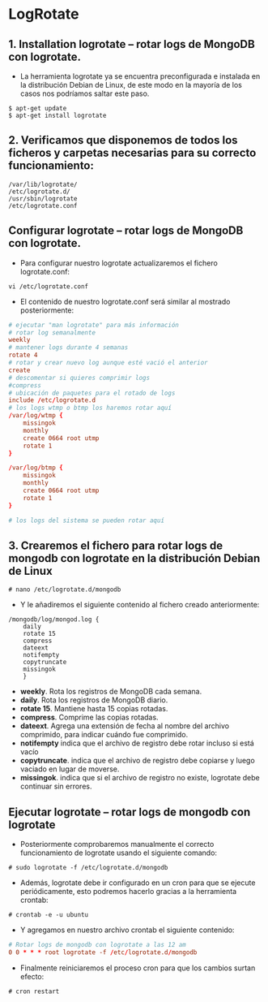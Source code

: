 # LogRotate

## 1. Installation logrotate – rotar logs de MongoDB con logrotate.

- La herramienta logrotate ya se encuentra preconfigurada e instalada en la distribución Debian de Linux, de este modo en la mayoría de los casos nos podríamos saltar este paso.

```console
$ apt-get update
$ apt-get install logrotate
```

## 2. Verificamos que disponemos de todos los ficheros y carpetas necesarias para su correcto funcionamiento:

```directory
/var/lib/logrotate/
/etc/logrotate.d/
/usr/sbin/logrotate
/etc/logrotate.conf
```

## Configurar logrotate – rotar logs de MongoDB con logrotate.

- Para configurar nuestro logrotate actualizaremos el fichero logrotate.conf:

```console
vi /etc/logrotate.conf
```

- El contenido de nuestro logrotate.conf será similar al mostrado posteriormente:

```conf
# ejecutar "man logrotate" para más información
# rotar log semanalmente
weekly
# mantener logs durante 4 semanas
rotate 4
# rotar y crear nuevo log aunque esté vació el anterior
create
# descomentar si quieres comprimir logs
#compress
# ubicación de paquetes para el rotado de logs
include /etc/logrotate.d
# los logs wtmp o btmp los haremos rotar aquí
/var/log/wtmp {
    missingok
    monthly
    create 0664 root utmp
    rotate 1
}

/var/log/btmp {
    missingok
    monthly
    create 0664 root utmp
    rotate 1
}

# los logs del sistema se pueden rotar aquí
```

## 3. Crearemos el fichero para rotar logs de mongodb con logrotate en la distribución Debian de Linux

```console
# nano /etc/logrotate.d/mongodb
```

- Y le añadiremos el siguiente contenido al fichero creado anteriormente:

```console
/mongodb/log/mongod.log {
    daily
    rotate 15
    compress
    dateext
    notifempty
    copytruncate
    missingok
    }
```

- **weekly**. Rota los registros de MongoDB cada semana.
- **daily**. Rota los registros de MongoDB diario.
- **rotate 15**. Mantiene hasta 15 copias rotadas.
- **compress**. Comprime las copias rotadas.
- **dateext**. Agrega una extensión de fecha al nombre del archivo comprimido, para indicar cuándo fue comprimido.
- **notifempty** indica que el archivo de registro debe rotar incluso si está vacío
- **copytruncate**. indica que el archivo de registro debe copiarse y luego vaciado en lugar de moverse.
- **missingok**. indica que si el archivo de registro no existe, logrotate debe continuar sin errores.

## Ejecutar logrotate – rotar logs de mongodb con logrotate

- Posteriormente comprobaremos manualmente el correcto funcionamiento de logrotate usando el siguiente comando:

```console
# sudo logrotate -f /etc/logrotate.d/mongodb
```

- Además, logrotate debe ir configurado en un cron para que se ejecute periódicamente, esto podremos hacerlo gracias a la herramienta crontab:

```console
# crontab -e -u ubuntu
```

- Y agregamos en nuestro archivo crontab el siguiente contenido:

```conf
# Rotar logs de mongodb con logrotate a las 12 am
0 0 * * * root logrotate -f /etc/logrotate.d/mongodb
```

- Finalmente reiniciaremos el proceso cron para que los cambios surtan efecto:

```console
# cron restart
```

